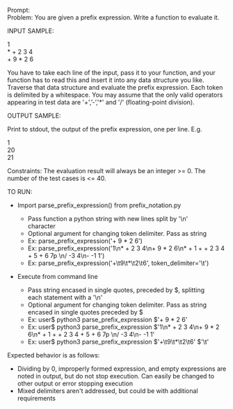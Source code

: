 Prompt:   
Problem:
You are given a prefix expression. Write a function to evaluate it. 

INPUT SAMPLE:

1  
\* \+ 2 3 4  
\+ 9 \* 2 6  


You have to take each line of the input, pass it to your function, and your function has to read this and insert it into any data structure you like. Traverse that data structure and evaluate the prefix expression. Each token is delimited by a whitespace. You may assume that the only valid operators appearing in test data are '+',’-’,'*' and '/'  (floating-point division). 

OUTPUT SAMPLE:

Print to stdout, the output of the prefix expression, one per line. E.g.

1  
20  
21

Constraints: 
The evaluation result will always be an integer >= 0. 
The number of the test cases is <= 40.

TO RUN:  
* Import parse_prefix_expression() from prefix_notation.py
    * Pass function a python string with new lines split by '\n'  
      character
    * Optional argument for changing token delimiter. Pass as string
    * Ex: parse_prefix_expression('+ 9 * 2 6')
    * Ex: parse_prefix_expression('1\n* + 2 3 4\n+ 9 * 2 6\n* + 1 + + 2 3 4 + 5 + 6 7p \n/ -3 4\n- -1 1')  
    * Ex: parse_prefix_expression('+\t9\t*\t2\t6', token_delimiter='\t')

* Execute from command line
    * Pass string encased in single quotes, preceded by $, splitting  
      each statement with a '\n' 
    * Optional argument for changing token delimiter. Pass as string encased in single quotes
    preceded by $
    * Ex: user$ python3 parse_prefix_expression $'+ 9 * 2 6'
    * Ex: user$ python3 parse_prefix_expression $'1\n* + 2 3 4\n+ 9 * 2 6\n* + 1 + + 2 3 4 + 5 + 6 7p \n/ -3 4\n- -1 1'
    * Ex: user$ python3 parse_prefix_expression $'+\t9\t*\t2\t6' $'\t'
    
Expected behavior is as follows:
* Dividing by 0, improperly formed expression, and empty expressions are noted in output,
but do not stop execution. Can easily be changed to other output or error stopping 
execution
* Mixed delimiters aren't addressed, but could be with additional requirements
